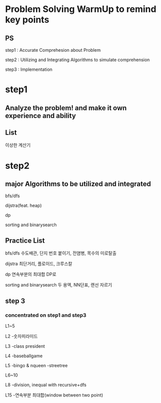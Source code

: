 # Problem Solving WarmUp to remind key points

## PS
step1 : Accurate Comprehesion about Problem

step2 : Utilizing and Integrating Algorithms to simulate comprehension

step3 : Implementation

# step1

## Analyze the problem! and make it own experience and ability

## List

이상한 계산기

# step2

## major Algorithms to be utilized and integrated

bfs/dfs

dijstra(feat. heap)

dp

sorting and binarysearch

## Practice List

bfs/dfs
수도배관, 단지 번호 붙이기, 전염병, 목수의 미로탈출

dijstra 
최단거리, 플로이드, 크루스칼

dp
연속부분의 최대합 DP로

sorting and binarysearch
두 용액, NN단표, 랜선 자르기

## step 3
### concentrated on step1 and step3
L1~5

L2
-숫자피라미드

L3
-class president

L4
-baseballgame

L5
-bingo & nqueen
-streetree

L6~10

L8
-division, inequal with recursive+dfs

L15
-연속부분 최대합(window between two point)